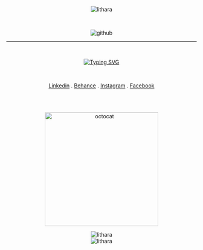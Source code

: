 <div align = "center">
 
<p align="center">
 
 <img src="https://komarev.com/ghpvc/?username=lithara&label=Profile%20views&color=0e75b6&style=flat" alt="lithara"/> 
</p>

<br>

![github](https://user-images.githubusercontent.com/113939177/234396050-8e44459d-62d7-45fe-90f1-e85ef09cbe03.gif)
 
<hr>

<br>
  
<a href="https://git.io/typing-svg"><img src="https://readme-typing-svg.demolab.com?font=Fira+Code&size=24&color=FFFFFF&center=true&width=435&lines=UI+%2F+UX+Designer;Web+Development+Enthusiast;Undergraduate" alt="Typing SVG" /></a>

<!--<h3 align="center">UI/UX Designer | Web Development Enthusiast | Undergraduate</h3>-->

<br>
 
<a href ="https://www.linkedin.com/in/lithara-perera/"> Linkedin</a> .
<a href ="https://www.behance.net/lithara-perera"> Behance</a> .
<a href ="https://www.instagram.com/lithara.perera/"> Instagram</a> .
<a href ="https://web.facebook.com/lithara.perera.1/"> Facebook</a>
 
<br>
<br>

<span><img align="center"  alt="octocat" width="300" src="https://octodex.github.com/images/hula_loop_octodex03.gif"></span>
 
<div align="center">
  <img align = "center" src = "https://github-readme-stats.vercel.app/api/top-langs/?username=lithara&layout=compact&theme=chartreuse-dark" alt="lithara" />
</div>

<div align="center">
  <img align="center" src="https://github-readme-streak-stats.herokuapp.com/?user=lithara&theme=chartreuse-dark" alt="lithara" />
</div>

</div>
